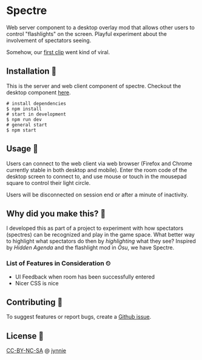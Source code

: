 # Spectre

Web server component to a desktop overlay mod that allows other users to control "flashlights" on the screen. Playful experiment about the involvement of spectators seeing.

Somehow, our [first clip](https://clips.twitch.tv/HomelyAssiduousQueleaSoonerLater) went kind of viral.

## Installation 🔨

This is the server and web client component of spectre. Checkout the desktop component [here](https://github.com/jynnie/spectre-app).
 
```
# install dependencies
$ npm install
# start in development
$ npm run dev
# general start
$ npm start
```

## Usage 🔦

Users can connect to the web client via web browser (Firefox and Chrome currently stable in both desktop and mobile). Enter the room code of the desktop screen to connect to, and use mouse or touch in the mousepad square to control their light circle.

Users will be disconnected on session end or after a minute of inactivity.

## Why did you make this? 👀

I developed this as part of a project to experiment with how spectators (spectres) can be recognized and play in the game space. What better way to highlight what spectators do then by *highlighting* what they see? Inspired by _Hidden Agenda_ and the flashlight mod in _Osu_, we have Spectre.

### List of Features in Consideration ⏲

* UI Feedback when room has been successfully entered
* Nicer CSS is nice

## Contributing 🙌

To suggest features or report bugs, create a [Github issue](https://github.com/jynnie/spectre-app).

## License 🔎
[CC-BY-NC-SA](https://creativecommons.org/licenses/by-nc-sa/4.0/) @ [jynnie](https://github.com/jynnie)